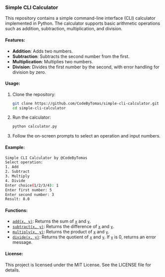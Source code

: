  ### Simple CLI Calculator

This repository contains a simple command-line interface (CLI) calculator implemented in Python. The calculator supports basic arithmetic operations such as addition, subtraction, multiplication, and division.

#### Features:
- **Addition**: Adds two numbers.
- **Subtraction**: Subtracts the second number from the first.
- **Multiplication**: Multiplies two numbers.
- **Division**: Divides the first number by the second, with error handling for division by zero.

#### Usage:
1. Clone the repository:
    ```sh
    git clone https://github.com/CodeByTomas/simple-cli-calculator.git
    cd simple-cli-calculator
    ```

2. Run the calculator:
    ```sh
    python calculator.py
    ```

3. Follow the on-screen prompts to select an operation and input numbers.

#### Example:
```sh
Simple CLI Calculator by @CodeByTomas
Select operation:
1. Add
2. Subtract
3. Multiply
4. Divide
Enter choice(1/2/3/4): 1
Enter first number: 5
Enter second number: 3
Result: 8.0
```

#### Functions:
- [`add(x, y)`](command:_github.copilot.openSymbolFromReferences?%5B%22%22%2C%5B%7B%22uri%22%3A%7B%22scheme%22%3A%22file%22%2C%22authority%22%3A%22%22%2C%22path%22%3A%22%2Fd%3A%2Fpython%2Ftest_folder%2Fcalculator.py%22%2C%22query%22%3A%22%22%2C%22fragment%22%3A%22%22%7D%2C%22pos%22%3A%7B%22line%22%3A0%2C%22character%22%3A4%7D%7D%5D%2C%220f0b40fb-7275-488a-ac83-e66aa0c4f3bf%22%5D "Go to definition"): Returns the sum of [`x`](command:_github.copilot.openSymbolFromReferences?%5B%22%22%2C%5B%7B%22uri%22%3A%7B%22scheme%22%3A%22file%22%2C%22authority%22%3A%22%22%2C%22path%22%3A%22%2Fd%3A%2Fpython%2Ftest_folder%2Fcalculator.py%22%2C%22query%22%3A%22%22%2C%22fragment%22%3A%22%22%7D%2C%22pos%22%3A%7B%22line%22%3A0%2C%22character%22%3A8%7D%7D%5D%2C%220f0b40fb-7275-488a-ac83-e66aa0c4f3bf%22%5D "Go to definition") and [`y`](command:_github.copilot.openSymbolFromReferences?%5B%22%22%2C%5B%7B%22uri%22%3A%7B%22scheme%22%3A%22file%22%2C%22authority%22%3A%22%22%2C%22path%22%3A%22%2Fd%3A%2Fpython%2Ftest_folder%2Fcalculator.py%22%2C%22query%22%3A%22%22%2C%22fragment%22%3A%22%22%7D%2C%22pos%22%3A%7B%22line%22%3A0%2C%22character%22%3A11%7D%7D%5D%2C%220f0b40fb-7275-488a-ac83-e66aa0c4f3bf%22%5D "Go to definition").
- [`subtract(x, y)`](command:_github.copilot.openSymbolFromReferences?%5B%22%22%2C%5B%7B%22uri%22%3A%7B%22scheme%22%3A%22file%22%2C%22authority%22%3A%22%22%2C%22path%22%3A%22%2Fd%3A%2Fpython%2Ftest_folder%2Fcalculator.py%22%2C%22query%22%3A%22%22%2C%22fragment%22%3A%22%22%7D%2C%22pos%22%3A%7B%22line%22%3A13%2C%22character%22%3A4%7D%7D%5D%2C%220f0b40fb-7275-488a-ac83-e66aa0c4f3bf%22%5D "Go to definition"): Returns the difference of [`x`](command:_github.copilot.openSymbolFromReferences?%5B%22%22%2C%5B%7B%22uri%22%3A%7B%22scheme%22%3A%22file%22%2C%22authority%22%3A%22%22%2C%22path%22%3A%22%2Fd%3A%2Fpython%2Ftest_folder%2Fcalculator.py%22%2C%22query%22%3A%22%22%2C%22fragment%22%3A%22%22%7D%2C%22pos%22%3A%7B%22line%22%3A0%2C%22character%22%3A8%7D%7D%5D%2C%220f0b40fb-7275-488a-ac83-e66aa0c4f3bf%22%5D "Go to definition") and [`y`](command:_github.copilot.openSymbolFromReferences?%5B%22%22%2C%5B%7B%22uri%22%3A%7B%22scheme%22%3A%22file%22%2C%22authority%22%3A%22%22%2C%22path%22%3A%22%2Fd%3A%2Fpython%2Ftest_folder%2Fcalculator.py%22%2C%22query%22%3A%22%22%2C%22fragment%22%3A%22%22%7D%2C%22pos%22%3A%7B%22line%22%3A0%2C%22character%22%3A11%7D%7D%5D%2C%220f0b40fb-7275-488a-ac83-e66aa0c4f3bf%22%5D "Go to definition").
- [`multiply(x, y)`](command:_github.copilot.openSymbolFromReferences?%5B%22%22%2C%5B%7B%22uri%22%3A%7B%22scheme%22%3A%22file%22%2C%22authority%22%3A%22%22%2C%22path%22%3A%22%2Fd%3A%2Fpython%2Ftest_folder%2Fcalculator.py%22%2C%22query%22%3A%22%22%2C%22fragment%22%3A%22%22%7D%2C%22pos%22%3A%7B%22line%22%3A26%2C%22character%22%3A4%7D%7D%5D%2C%220f0b40fb-7275-488a-ac83-e66aa0c4f3bf%22%5D "Go to definition"): Returns the product of [`x`](command:_github.copilot.openSymbolFromReferences?%5B%22%22%2C%5B%7B%22uri%22%3A%7B%22scheme%22%3A%22file%22%2C%22authority%22%3A%22%22%2C%22path%22%3A%22%2Fd%3A%2Fpython%2Ftest_folder%2Fcalculator.py%22%2C%22query%22%3A%22%22%2C%22fragment%22%3A%22%22%7D%2C%22pos%22%3A%7B%22line%22%3A0%2C%22character%22%3A8%7D%7D%5D%2C%220f0b40fb-7275-488a-ac83-e66aa0c4f3bf%22%5D "Go to definition") and [`y`](command:_github.copilot.openSymbolFromReferences?%5B%22%22%2C%5B%7B%22uri%22%3A%7B%22scheme%22%3A%22file%22%2C%22authority%22%3A%22%22%2C%22path%22%3A%22%2Fd%3A%2Fpython%2Ftest_folder%2Fcalculator.py%22%2C%22query%22%3A%22%22%2C%22fragment%22%3A%22%22%7D%2C%22pos%22%3A%7B%22line%22%3A0%2C%22character%22%3A11%7D%7D%5D%2C%220f0b40fb-7275-488a-ac83-e66aa0c4f3bf%22%5D "Go to definition").
- [`divide(x, y)`](command:_github.copilot.openSymbolFromReferences?%5B%22%22%2C%5B%7B%22uri%22%3A%7B%22scheme%22%3A%22file%22%2C%22authority%22%3A%22%22%2C%22path%22%3A%22%2Fd%3A%2Fpython%2Ftest_folder%2Fcalculator.py%22%2C%22query%22%3A%22%22%2C%22fragment%22%3A%22%22%7D%2C%22pos%22%3A%7B%22line%22%3A39%2C%22character%22%3A4%7D%7D%5D%2C%220f0b40fb-7275-488a-ac83-e66aa0c4f3bf%22%5D "Go to definition"): Returns the quotient of [`x`](command:_github.copilot.openSymbolFromReferences?%5B%22%22%2C%5B%7B%22uri%22%3A%7B%22scheme%22%3A%22file%22%2C%22authority%22%3A%22%22%2C%22path%22%3A%22%2Fd%3A%2Fpython%2Ftest_folder%2Fcalculator.py%22%2C%22query%22%3A%22%22%2C%22fragment%22%3A%22%22%7D%2C%22pos%22%3A%7B%22line%22%3A0%2C%22character%22%3A8%7D%7D%5D%2C%220f0b40fb-7275-488a-ac83-e66aa0c4f3bf%22%5D "Go to definition") and [`y`](command:_github.copilot.openSymbolFromReferences?%5B%22%22%2C%5B%7B%22uri%22%3A%7B%22scheme%22%3A%22file%22%2C%22authority%22%3A%22%22%2C%22path%22%3A%22%2Fd%3A%2Fpython%2Ftest_folder%2Fcalculator.py%22%2C%22query%22%3A%22%22%2C%22fragment%22%3A%22%22%7D%2C%22pos%22%3A%7B%22line%22%3A0%2C%22character%22%3A11%7D%7D%5D%2C%220f0b40fb-7275-488a-ac83-e66aa0c4f3bf%22%5D "Go to definition"). If [`y`](command:_github.copilot.openSymbolFromReferences?%5B%22%22%2C%5B%7B%22uri%22%3A%7B%22scheme%22%3A%22file%22%2C%22authority%22%3A%22%22%2C%22path%22%3A%22%2Fd%3A%2Fpython%2Ftest_folder%2Fcalculator.py%22%2C%22query%22%3A%22%22%2C%22fragment%22%3A%22%22%7D%2C%22pos%22%3A%7B%22line%22%3A0%2C%22character%22%3A11%7D%7D%5D%2C%220f0b40fb-7275-488a-ac83-e66aa0c4f3bf%22%5D "Go to definition") is 0, returns an error message.

#### License:
This project is licensed under the MIT License. See the LICENSE file for details.
